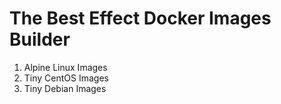 # The Best Effect Docker Images Builder

1. Alpine Linux Images
2. Tiny CentOS Images
3. Tiny Debian Images
